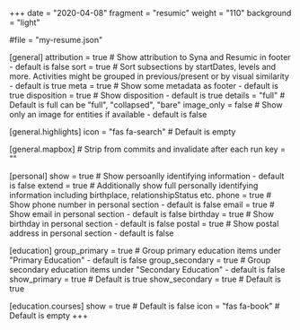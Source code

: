 +++
date = "2020-04-08"
fragment = "resumic"
weight = "110"
background = "light"

#file = "my-resume.json"

[general]
  attribution = true # Show attribution to Syna and Resumic in footer - default is false
  sort = true # Sort subsections by startDates, levels and more. Activities might be grouped in previous/present or by visual similarity - default is true
  meta = true # Show some metadata as footer - default is true
  disposition = true # Show disposition - default is true
  details = "full" # Default is full can be "full", "collapsed", "bare"
  image_only = false # Show only an image for entities if available - default is false

  [general.highlights]
    icon = "fas fa-search" # Default is empty

  [general.mapbox]
    # Strip from commits and invalidate after each run
    key = ""

[personal]
  show = true # Show persoanlly identifying information - default is false
  extend = true # Additionally show full personally identifying information including birthplace, relationshipStatus etc.
  phone = true # Show phone number in personal section - default is false
  email = true # Show email in personal section - default is false
  birthday = true # Show birthday in personal section - default is false
  postal = true # Show postal address in personal section - default is false

[education]
  group_primary = true # Group primary education items under "Primary Education" - default is false
  group_secondary = true # Group secondary education items under "Secondary Education" - default is false
  show_primary = true # Default is true
  show_secondary = true # Default is true

  [education.courses]
    show = true # Default is false
    icon = "fas fa-book" # Default is empty
+++
